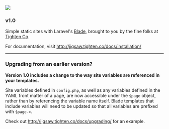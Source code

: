 ![](https://cloud.githubusercontent.com/assets/357312/25055001/5603687e-212e-11e7-8fad-0b33dbf7fb71.png)

### v1.0

Simple static sites with Laravel's [Blade](https://laravel.com/docs/5.4/blade), brought to you by the fine folks at [Tighten Co](http://tighten.co).

For documentation, visit http://jigsaw.tighten.co/docs/installation/

---

### Upgrading from an earlier version?

__Version 1.0 includes a change to the way site variables are referenced in your templates.__

Site variables defined in `config.php`, as well as any variables defined in the YAML front matter of a page, are now accessible under the `$page` object, rather than by referencing the variable name itself. Blade templates that include variables will need to be updated so that all variables are prefixed with `$page->`.

Check out http://jigsaw.tighten.co/docs/upgrading/ for an example.

